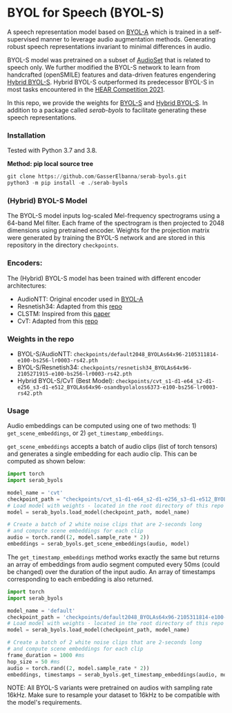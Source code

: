 # BYOL for Speech (BYOL-S)

A speech representation model based on [BYOL-A](https://arxiv.org/abs/2103.06695) which is trained in a self-supervised manner to leverage audio augmentation methods. Generating robust speech representations invariant to minimal differences in audio.

BYOL-S model was pretrained on a subset of [AudioSet](https://research.google.com/audioset/) that is related to speech only. We further modified the BYOL-S network to learn from handcrafted (openSMILE) features and data-driven features engendering [Hybrid BYOL-S](https://arxiv.org/abs/2203.16637). Hybrid BYOL-S outperformed its predecessor BYOL-S in most tasks encountered in the [HEAR Competition 2021](https://neuralaudio.ai/).

In this repo, we provide the weights for [BYOL-S](https://arxiv.org/abs/2110.03414) and [Hybrid BYOL-S](https://arxiv.org/abs/2203.16637). In addition to a package called *serab-byols* to facilitate generating these speech representations.


### Installation

Tested with Python 3.7 and 3.8.

**Method: pip local source tree**

```python
git clone https://github.com/GasserElbanna/serab-byols.git
python3 -m pip install -e ./serab-byols
```

### (Hybrid) BYOL-S Model

The BYOL-S model inputs log-scaled Mel-frequency spectrograms using a
64-band Mel filter. Each frame of the spectrogram is then projected to 2048
dimensions using pretrained encoder. Weights for the projection matrix were
generated by training the BYOL-S network and are stored in this repository in the
directory `checkpoints`.

### Encoders:

The (Hybrid) BYOL-S model has been trained with different encoder architectures:
* AudioNTT: Original encoder used in [BYOL-A](https://arxiv.org/abs/2103.06695)
* Resnetish34: Adapted from this [repo](https://github.com/daisukelab/sound-clf-pytorch/blob/master/src/models.py)
* CLSTM: Inspired from this [paper](https://www.degruyter.com/document/doi/10.1515/jisys-2018-0372/html?lang=de#j_jisys-2018-0372_ref_030)
* CvT: Adapted from this [repo](https://github.com/lucidrains/vit-pytorch#cvt)

### Weights in the repo

* BYOL-S/AudioNTT: `checkpoints/default2048_BYOLAs64x96-2105311814-e100-bs256-lr0003-rs42.pth`
* BYOL-S/Resnetish34: `checkpoints/resnetish34_BYOLAs64x96-2105271915-e100-bs256-lr0003-rs42.pth`
* Hybrid BYOL-S/CvT (Best Model): `checkpoints/cvt_s1-d1-e64_s2-d1-e256_s3-d1-e512_BYOLAs64x96-osandbyolaloss6373-e100-bs256-lr0003-rs42.pth`


### Usage

Audio embeddings can be computed using one of two methods: 1)
`get_scene_embeddings`, or 2) `get_timestamp_embeddings`.

`get_scene_embeddings` accepts a batch of audio clips (list of torch tensors) and generates a single embedding
for each audio clip. This can be computed as shown below:

```python
import torch
import serab_byols

model_name = 'cvt'
checkpoint_path = "checkpoints/cvt_s1-d1-e64_s2-d1-e256_s3-d1-e512_BYOLAs64x96-osandbyolaloss6373-e100-bs256-lr0003-rs42.pth"
# Load model with weights - located in the root directory of this repo
model = serab_byols.load_model(checkpoint_path, model_name)

# Create a batch of 2 white noise clips that are 2-seconds long
# and compute scene embeddings for each clip
audio = torch.rand((2, model.sample_rate * 2))
embeddings = serab_byols.get_scene_embeddings(audio, model)
```

The `get_timestamp_embeddings` method works exactly the same but returns an array
of embeddings from audio segment computed every 50ms (could be changed) over the duration of the input audio. An array
of timestamps corresponding to each embedding is also returned.

```python
import torch
import serab_byols

model_name = 'default'
checkpoint_path = 'checkpoints/default2048_BYOLAs64x96-2105311814-e100-bs256-lr0003-rs42.pth'
# Load model with weights - located in the root directory of this repo
model = serab_byols.load_model(checkpoint_path, model_name)

# Create a batch of 2 white noise clips that are 2-seconds long
# and compute scene embeddings for each clip
frame_duration = 1000 #ms
hop_size = 50 #ms
audio = torch.rand((2, model.sample_rate * 2))
embeddings, timestamps = serab_byols.get_timestamp_embeddings(audio, model, frame_duration, hop_size)
```

NOTE: All BYOL-S variants were pretrained on audios with sampling rate 16kHz. Make sure to resample your dataset to 16kHz to be compatible with the model's requirements.
